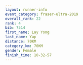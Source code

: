 ```yaml
---
layout: runner-info 
event_category: fraser-ultra-2019 
overall_rank: 22
rank: 4
bib: 7514
first_name: Lay Yong
last_name: Yap
distance: 70KM
category_km: 70KM
gender: Female
finish_time: 10-32-57
---
```

